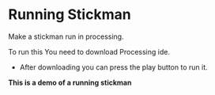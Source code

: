 # Running Stickman

Make a stickman run in processing.

To run this You need to download Processing ide.
* After downloading you can press the play button to run it.

**This is a demo of a running stickman**
